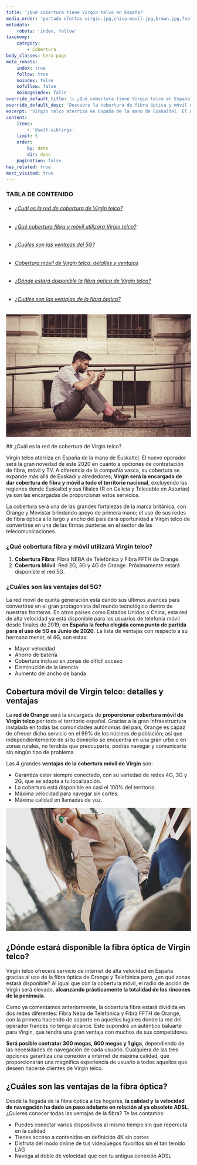 ```yaml
---
title: '¿Qué cobertura tiene Virgin telco en España?'
media_order: 'portada ofertas virgin.jpg,chica-movil.jpg,brown.jpg,featured-loop.jpg'
metadata:
    robots: 'index, follow'
taxonomy:
    category:
        - Cobertura
body_classes: hero-page
meta_robots:
    index: true
    follow: true
    noindex: false
    nofollow: false
    noimageindex: false
override_default_title: '▷ ¿Qué cobertura tiene Virgin telco en España?'
override_default_desc: 'Descubre la cobertura de fibra óptica y móvil que ofrecerá Virgin a sus clientes a partir del próximo mes de Junio, fecha de aterrizaje en España de la firma de telefonía británica..'
excerpt: 'Virgin telco aterriza en España de la mano de Euskaltel. El nuevo operador será la gran novedad de este 2020 en cuanto a opciones de contratación de fibra, móvil y TV. A diferencia de la compañía vasca, su cobertura se...'
content:
    items:
        - '@self.siblings'
    limit: 5
    order:
        by: date
        dir: desc
    pagination: false
has_related: true
most_visited: true
---
```


<!-- # Cobertura de Virgin telco: toda la información que necesitas -->

<!-- ![](VirginTelco.png) -->
<!-- <div class="mb-5"></div> -->

### TABLA DE CONTENIDO

<div class="links-list"></div>

* ######  <span class="magnet-link">[¿Cuál es la red de cobertura de Virgin telco?](#red)</span>
* ######  <span class="magnet-link">[¿Qué cobertura fibra y móvil utilizará Virgin telco?](#cobertura)</span>
* ######  <span class="magnet-link">[¿Cuáles son las ventajas del 5G?](#5g)</span>
* ######  <span class="magnet-link">[Cobertura móvil de Virgin telco: detalles y ventajas](#movil)</span>
* ######  <span class="magnet-link">[¿Dónde estará disponible la fibra óptica de Virgin telco?](#fibra)</span>
* ######  <span class="magnet-link">[¿Cuáles son las ventajas de la fibra óptica?](#ventajas)</span>

<div class="mb-5"></div>

![](brown.jpg)

<div class="mb-5"></div>
## <span id="red">¿Cuál es la red de cobertura de Virgin telco?</span>

Virgin telco aterriza en España de la mano de Euskaltel. El nuevo operador será la gran novedad de este 2020 en cuanto a opciones de contratación de fibra, móvil y TV. A diferencia de la compañía vasca, su cobertura se expande más allá de Euskadi y alrededores; **Virgin será la encargada de dar cobertura de fibra y móvil a todo el territorio nacional**, excluyendo las regiones donde Euskaltel y sus filiales (R en Galicia y Telecable en Asturias) ya son las encargadas de proporcionar estos servicios.

La cobertura será una de las grandes fortalezas de la marca británica, con Orange y Movistar brindando apoyo de primera mano; el uso de sus redes de fibra óptica a lo largo y ancho del país dará oportunidad a Virgin telco de convertirse en una de las firmas punteras en el sector de las telecomunicaciones.

<div class="mb-5"></div>

### <span id="cobertura">¿Qué cobertura fibra y móvil utilizará Virgin telco?</span>

1.  **Cobertura Fibra**: Fibra NEBA de Telefónica y Fibra FFTH de Orange.
2.  **Cobertura Móvil**: Red 2G, 3G y 4G de Orange. Próximamente estará disponible el red 5G.
<div class="mb-5"></div>

### <span id="5g">¿Cuáles son las ventajas del 5G?</span>

La red móvil de quinta generación está dando sus últimos avances para convertirse en el gran protagonista del mundo tecnológico dentro de nuestras fronteras. En otros países como Estados Unidos o China, esta red de alta velocidad ya está disponible para los usuarios de telefonía móvil desde finales de 2019; **en España la fecha elegida como punto de partida para el uso de 5G es Junio de 2020**. La lista de ventajas con respecto a su hermano menor, el 4G, son estas:

* Mayor velocidad
* Ahorro de batería
* Cobertura incluso en zonas de difícil acceso
* Disminución de la latencia
* Aumento del ancho de banda

<div class="mb-5"></div>

## <span id="movil">Cobertura móvil de Virgin telco: detalles y ventajas</span>

La **red de Orange** será la encargada de **proporcionar cobertura móvil de Virgin telco** por todo el territorio español. Gracias a la gran infraestructura instalada en todas las comunidades autónomas del país, Orange es capaz de ofrecer dicho servicio en el 99% de los núcleos de población; así que independientemente de si tu domicilio se encuentra en una gran urbe o en zonas rurales, no tendrás que preocuparte, podrás navegar y comunicarte sin ningún tipo de problema.

Las 4 grandes **ventajas de la cobertura móvil de Virgin** son:

* Garantiza estar siempre conectado, con su variedad de redes 4G, 3G y 2G, que se adapta a tu localización.
* La cobertura está disponible en casi el 100% del territorio.
* Máxima velocidad para navegar sin cortes.
* Máxima calidad en llamadas de voz.

<div class="mb-5"></div>

![](chica-movil.jpg)

<div class="mb-5"></div>

## <span id="fibra">¿Dónde estará disponible la fibra óptica de Virgin telco?</span>

Virgin telco ofrecerá servicio de internet de alta velocidad en España gracias al uso de la fibra óptica de Orange y Telefónica pero, ¿en qué zonas estará disponible? Al igual que con la cobertura móvil, el radio de acción de Virgin será elevado, **alcanzando prácticamente la totalidad de los rincones de la península**. 

Como ya comentamos anteriormente, la cobertura fibra estará dividida en dos redes diferentes: Fibra Neba de Telefónica y Fibra FFTH de Orange, con la primera haciendo de soporte  en aquellos lugares donde  la red del operador francés no tenga alcance. Esto supondrá un auténtico baluarte para Virgin, que tendrá una gran ventaja con muchos de sus competidores.

**Será posible contratar 300 megas, 600 megas y 1 giga**, dependiendo de las necesidades de navegación de cada usuario. Cualquiera de las tres opciones garantiza una conexión a internet de máxima calidad, que proporcionarán una magnífica experiencia de usuario a todos aquellos que deseen hacerse clientes de Virgin telco.

<div class="mb-5"></div>

## <span id="ventajas">¿Cuáles son las ventajas de la fibra óptica?</span>

Desde la llegada de la fibra óptica a los hogares, **la calidad y la velocidad de navegación ha dado un paso adelante en relación al ya obsoleto ADSL**. ¿Quieres conocer todas las ventajas de la fibra? Te las contamos:

* Puedes conectar varios dispositivos al mismo tiempo sin que repercuta en la calidad
* Tienes acceso a contenidos en definición 4K sin cortes
* Disfruta del modo online de tus videojuegos favoritos sin el tan temido LAG
* Navega al doble de velocidad que con tu antigua conexión ADSL




